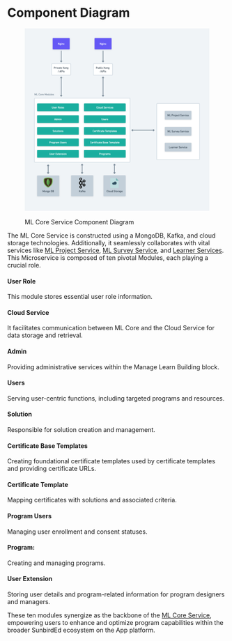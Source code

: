 # Component Diagram

<figure><img src="../../../../.gitbook/assets/ML Core Service L0 (1).png" alt=""><figcaption><p>ML Core Service Component Diagram</p></figcaption></figure>

The ML Core Service is constructed using a MongoDB, Kafka, and cloud storage technologies. Additionally, it seamlessly collaborates with vital services like [ML Project Service](../ml-project-service/), [ML Survey Service](../ml-survey-service/), and [Learner Services](https://lern.sunbird.org/learn/readme). This Microservice is composed of ten pivotal Modules, each playing a crucial role.

#### User Role

This module stores essential user role information.

#### Cloud Service

It facilitates communication between ML Core and the Cloud Service for data storage and retrieval.

#### Admin

Providing administrative services within the Manage Learn Building block.

#### Users

Serving user-centric functions, including targeted programs and resources.

#### Solution

Responsible for solution creation and management.

#### Certificate Base Templates

Creating foundational certificate templates used by certificate templates and providing certificate URLs.

#### Certificate Template

Mapping certificates with solutions and associated criteria.

#### Program Users

Managing user enrollment and consent statuses.

#### Program:

Creating and managing programs.

#### User Extension

Storing user details and program-related information for program designers and managers.

These ten modules synergize as the backbone of the [ML Core Service](./), empowering users to enhance and optimize program capabilities within the broader SunbirdEd ecosystem on the App platform.
